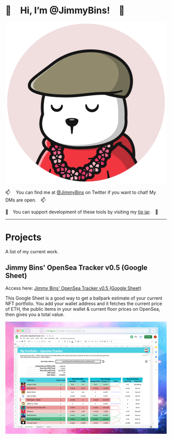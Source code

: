 # 👋 Hi, I’m @JimmyBins! 👋

![An image of a sleepy Winter Bear NFT. Has a brown flat cap, a red hoodie, a pink flower necklace.](assets/bins-circle.png)

📫  You can find me at [@JimmyBins](https://twitter.com/JimmyBins) on Twitter if you want to chat! My DMs are open. 📫

🎁 You can support development of these tools by visiting my [tip jar](https://jimmy-bins.github.io/tipjar). 🎁

---

# Projects

A list of my current work.

## Jimmy Bins' OpenSea Tracker v0.5 (Google Sheet)

Access here: [Jimmy Bins' OpenSea Tracker v0.5 (Google Sheet)](https://docs.google.com/spreadsheets/d/10bkLsuUkC-m2G_GyZlzC7PqQE2ZwX_rNRpatueS4iV0/edit?usp=sharing)

This Google Sheet is a good way to get a ballpark estimate of your current NFT portfolio. You add your wallet address and it fetches the current price of ETH, the public items in your wallet & current floor prices on OpenSea, then gives you a total value. 

![A screenshot of the OpenSea Portfolio Google Sheet, showing how the spreadsheet is laid out.](assets/opensea-portfolio.png)


